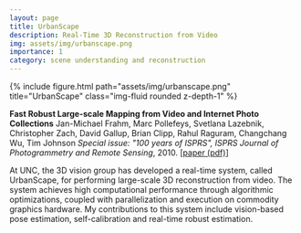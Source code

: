 ```yaml
---
layout: page
title: UrbanScape
description: Real-Time 3D Reconstruction from Video
img: assets/img/urbanscape.png
importance: 1
category: scene understanding and reconstruction
---
```


<div class="row">
    <div class="col-sm mt-3 mt-md-0">
        {% include figure.html path="assets/img/urbanscape.png" title="UrbanScape" class="img-fluid rounded z-depth-1" %}
    </div>
</div>

<b>Fast Robust Large-scale Mapping from Video and Internet Photo Collections</b>
Jan-Michael Frahm, Marc Pollefeys, Svetlana Lazebnik, Christopher Zach, David Gallup, Brian Clipp, Rahul Raguram, Changchang Wu, Tim Johnson
<i>Special issue: "100 years of ISPRS", ISPRS Journal of Photogrammetry and Remote Sensing</i>, 2010.
[<a href="assets/pdf/ISPRS2010.pdf">paper (pdf)</a>] 

At UNC, the 3D vision group has developed a real-time system, called UrbanScape, for performing large-scale 3D reconstruction from video. The system achieves high computational performance through algorithmic optimizations, coupled with parallelization and execution on commodity graphics hardware. My contributions to this system include vision-based pose estimation, self-calibration and real-time robust estimation. 


